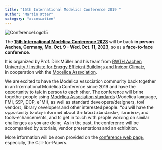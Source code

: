 ```yaml
---
title: "15th International Modelica Conference 2019 "
author: "Martin Otter"
category: "association"
---
```


![ConferenceLogo15](https://user-images.githubusercontent.com/7248038/202782091-e0818b65-b3cc-41da-ae05-cf0c96efaa4f.png)

The **[15th International Modelica Conference 2023](https://2023.international.conference.modelica.org/)** will be back **in person** \
**Aachen, Germany, Mo. Oct. 9 - Wed. Oct. 11, 2023**, so as a **face-to-face conference**.

It is organized by Prof. Dirk Müller and his team from [RWTH Aachen University / Institute for Energy Efficient Buildings and Indoor Climate](https://www.ebc.eonerc.rwth-aachen.de/cms/~dmzz/E-ON-ERC-EBC/?lidx=1),\
in cooperation with the [Modelica Association](https://modelica.org/).

We are excited to have the Modelica Association community back together in an International Modelica Conference since 2019 and have the opportunity to talk in person to each other. The conference will bring together people using [Modelica Association standards](https://modelica.org/) (Modelica language, FMI, SSP, DCP, eFMI), as well as standard developers/designers, tool vendors, library developers and other interested people. You will have the opportunity to stay informed about the latest standards-, libraries-, and tools-enhancements, and to get in touch with people working on similar challenges as you are doing. As in the past, the conference will be accompanied by tutorials, vendor presentations and an exhibition.

More information will be soon provided on the [conference web page](https://2023.international.conference.modelica.org/), especially, the Call-for-Papers.
